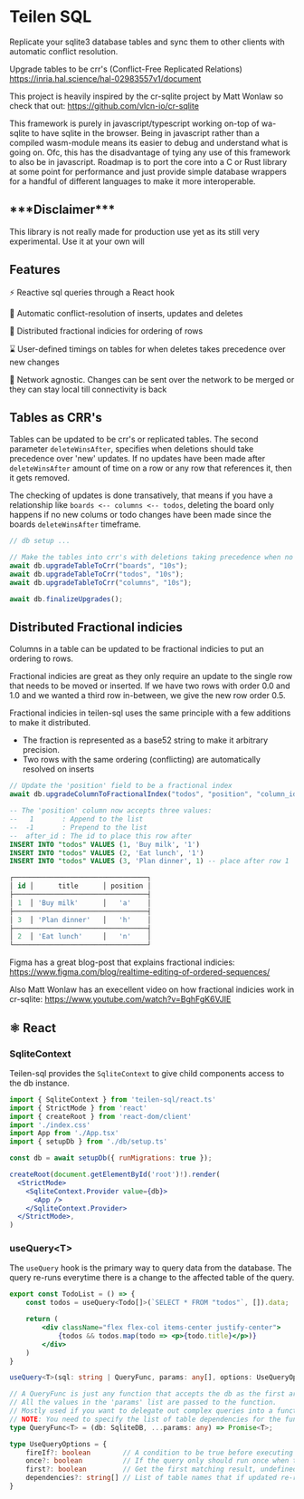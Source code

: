# Teilen SQL

Replicate your sqlite3 database tables and sync them to other clients with automatic conflict resolution.

Upgrade tables to be crr's (Conflict-Free Replicated Relations) https://inria.hal.science/hal-02983557v1/document

This project is heavily inspired by the cr-sqlite project by Matt Wonlaw so check that out: https://github.com/vlcn-io/cr-sqlite

This framework is purely in javascript/typescript working on-top of wa-sqlite to have sqlite in the browser. Being in javascript rather than a compiled wasm-module means its easier to debug and understand what is going on. Ofc, this has the disadvantage of tying any use of this framework to also be in javascript. Roadmap is to port the core into a C or Rust library at some point for performance and just provide simple database wrappers for a handful of different languages to make it more interoperable.

## \*\*\*Disclaimer\*\*\*
This library is not really made for production use yet as its still very experimental. Use it at your own will

## Features

⚡️ Reactive sql queries through a React hook

🚸 Automatic conflict-resolution of inserts, updates and deletes

🔀 Distributed fractional indicies for ordering of rows

⌛️ User-defined timings on tables for when deletes takes precedence over new changes

🛜 Network agnostic. Changes can be sent over the network to be merged or they can stay local till connectivity is back


## Tables as CRR's

Tables can be updated to be crr's or replicated tables. The second parameter ```deleteWinsAfter```, specifies when deletions should take precedence over 'new' updates. If no updates have been made after ```deleteWinsAfter``` amount of time on a row or any row that references it, then it gets removed.

The checking of updates is done transatively, that means if you have a relationship like ```boards <-- columns <-- todos```, deleting the board only happens if no new colums or todo changes have been made since the boards ```deleteWinsAfter``` timeframe.
```js
// db setup ...

// Make the tables into crr's with deletions taking precedence when no updates have been made after 10s.
await db.upgradeTableToCrr("boards", "10s");
await db.upgradeTableToCrr("todos", "10s");
await db.upgradeTableToCrr("columns", "10s");

await db.finalizeUpgrades();
```

## Distributed Fractional indicies
Columns in a table can be updated to be fractional indicies to put an ordering to rows.

Fractional indicies are great as they only require an update to the single row that needs to be moved or inserted. If we have two rows with order 0.0 and 1.0 and we wanted a third row in-between, we give the new row order 0.5. 

Fractional indicies in teilen-sql uses the same principle with a few additions to make it distributed.

* The fraction is represented as a base52 string to make it arbitrary precision.
* Two rows with the same ordering (conflicting) are automatically resolved on inserts

```js
// Update the 'position' field to be a fractional index
await db.upgradeColumnToFractionalIndex("todos", "position", "column_id");
```
```sql
-- The 'position' column now accepts three values:
--   1       : Append to the list
--  -1       : Prepend to the list
--  after_id : The id to place this row after 
INSERT INTO "todos" VALUES (1, 'Buy milk', '1')
INSERT INTO "todos" VALUES (2, 'Eat lunch', '1')
INSERT INTO "todos" VALUES (3, 'Plan dinner', 1) -- place after row 1

┌─────────────────────────────────┐
│ id │      title      │ position │
├─────────────────────────────────┤
│ 1  │ 'Buy milk'      │   'a'    │
├─────────────────────────────────┤
│ 3  │ 'Plan dinner'   │   'h'    │
├─────────────────────────────────┤
│ 2  │ 'Eat lunch'     │   'n'    │
└─────────────────────────────────┘
```

Figma has a great blog-post that explains fractional indicies:
https://www.figma.com/blog/realtime-editing-of-ordered-sequences/

Also Matt Wonlaw has an execellent video on how fractional indicies work in cr-sqlite:
https://www.youtube.com/watch?v=BghFgK6VJIE

## ⚛️ React


### SqliteContext
Teilen-sql provides the ```SqliteContext``` to give child components access to the db instance.
```jsx
import { SqliteContext } from 'teilen-sql/react.ts'
import { StrictMode } from 'react'
import { createRoot } from 'react-dom/client'
import './index.css'
import App from './App.tsx'
import { setupDb } from './db/setup.ts'

const db = await setupDb({ runMigrations: true });

createRoot(document.getElementById('root')!).render(
  <StrictMode>
    <SqliteContext.Provider value={db}>
      <App />
    </SqliteContext.Provider>
  </StrictMode>,
)

```

### useQuery\<T>
The ```useQuery``` hook is the primary way to query data from the database. The query re-runs everytime there is a change to the affected table of the query. 

```jsx
export const TodoList = () => {
    const todos = useQuery<Todo[]>(`SELECT * FROM "todos"`, []).data;

    return (
        <div className="flex flex-col items-center justify-center">
            {todos && todos.map(todo => <p>{todo.title}</p>)}
        </div>
    )
}
```

```ts
useQuery<T>(sql: string | QueryFunc, params: any[], options: UseQueryOptions)

// A QueryFunc is just any function that accepts the db as the first argument and returns data. 
// All the values in the 'params' list are passed to the function.
// Mostly used if you want to delegate out complex queries into a function that live elsewhere. 
// NOTE: You need to specify the list of table dependencies for the function to re-run in the query options
type QueryFunc<T> = (db: SqliteDB, ...params: any) => Promise<T>;

type UseQueryOptions = {
    fireIf?: boolean        // A condition to be true before executing
    once?: boolean          // If the query only should run once when the component mounts
    first?: boolean         // Get the first matching result, undefined if no result
    dependencies?: string[] // List of table names that if updated re-runs the query. Only needed to be specified if passed a function. Otherwise the affected table is infered from the sql query by sqlite EXPLAIN QUERY PLAN
}
```